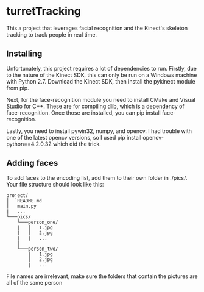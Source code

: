 # turretTracking

This a project that leverages facial recognition and the Kinect's skeleton tracking to track people in real time.

## Installing

Unfortunately, this project requires a lot of dependencies to run. Firstly, due to the nature of the Kinect SDK, this can only be run on a Windows machine with Python 2.7. 
Download the Kinect SDK, then install the pykinect module from pip.  

Next, for the face-recognition module you need to install CMake and Visual Studio for C++. These are for compiling dlib, which is a dependency of face-recognition. 
Once those are installed, you can pip install face-recognition.

Lastly, you need to install pywin32, numpy, and opencv. I had trouble with one of the latest opencv versions, so I used pip install opencv-python==4.2.0.32 which did the trick.

## Adding faces

To add faces to the encoding list, add them to their own folder in ./pics/. Your file structure should look like this:
```
project/
│   README.md
│   main.py
|   ...
└───pics/
    └───person_one/
    |   │   1.jpg
    |   │   2.jpg
    |   |   ...
    │   
    └───person_two/
        │   1.jpg
        │   2.jpg
        |   ...
```
File names are irrelevant, make sure the folders that contain the pictures are all of the same person